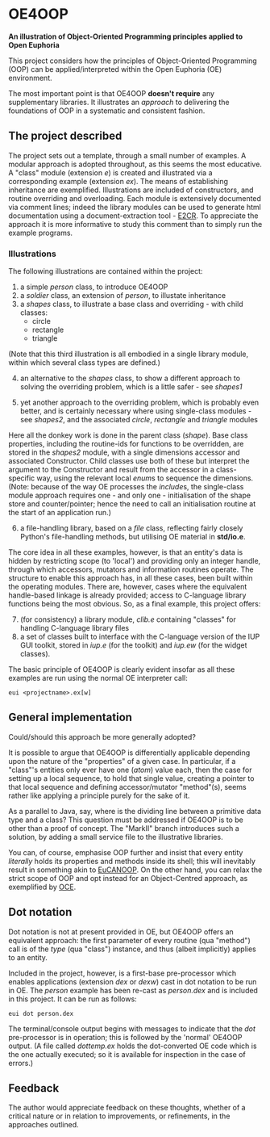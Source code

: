 # OE4OOP

**An illustration of Object-Oriented Programming principles applied to Open Euphoria**

This project considers how the principles of Object-Oriented Programming (OOP) can be applied/interpreted within the Open Euphoria (OE) environment.

The most important point is that OE4OOP **doesn't require** any supplementary libraries. It illustrates an *approach* to delivering the foundations of OOP in a systematic and consistent fashion.

## The project described

The project sets out a template, through a small number of examples. A modular approach is adopted throughout, as this seems the most educative. A "class" module (extension *e*) is created and illustrated via a corresponding example (extension *ex*). The means of establishing inheritance are exemplified. Illustrations are included of constructors, and routine overriding and overloading. Each module is
extensively documented via comment lines; indeed the library modules can be used to generate html documentation using a document-extraction tool - [E2CR](https://sourceforge.net/projects/e2cr/). To appreciate the approach it is more informative to study this comment than to simply run the example programs.

### Illustrations

The following illustrations are contained within the project:

1. a simple *person* class, to introduce OE4OOP
2. a *soldier* class, an extension of *person*, to illustate inheritance
3. a *shapes* class, to illustrate a base class and overriding - with child classes:
    * circle
    * rectangle
    * triangle

(Note that this third illustration is all embodied in a single library module, within which several class types are defined.)

4. an alternative to the *shapes* class, to show a different approach to solving the overriding problem, which is a little safer - see *shapes1*

5. yet another approach to the overriding problem, which is probably even better, and is certainly necessary where using single-class modules - see *shapes2*, and the associated *circle*, *rectangle* and *triangle* modules

Here all the donkey work is done in the parent class (*shape*). Base class properties, including the routine-ids for functions to be overridden, are stored in the *shapes2* module, with a single dimensions accessor and associated Constructor. Child classes use both of these but interpret the argument to the Constructor and result from the accessor in a class-specific way, using the relevant local *enum*s to sequence the dimensions. (Note: because of the way OE processes the *include*s, the single-class module approach requires one - and only one - initialisation of the shape store and counter/pointer; hence the need to call an initialisation routine at the start of an application run.)

6. a file-handling library, based on a *file* class, reflecting fairly closely Python's file-handling methods, but utilising OE material in **std/io.e**.

The core idea in all these examples, however, is that an entity's data is hidden by restricting scope (to 'local') and providing only an integer handle, through which accessors, mutators and information routines operate. The structure to enable this approach has, in all these cases, been built within the operating modules. There are, however, cases where the equivalent handle-based linkage is already provided; access to C-language library functions being the most obvious. So, as a final example, this project offers:

7. (for consistency) a library module, *clib.e* containing "classes" for handling C-language library files
8. a set of classes built to interface with the C-language version of the IUP GUI toolkit, stored in *iup.e* (for the toolkit) and *iup.ew* (for the widget classes).

The basic principle of OE4OOP is clearly evident insofar as all these examples are run using the normal OE interpreter call:

`eui <projectname>.ex[w]`

## General implementation

Could/should this approach be more generally adopted?

It is possible to argue that OE4OOP is differentially applicable depending upon the nature of the "properties" of a given case. In particular, if a "class"'s entities only ever have one (*atom*) value each, then the case for setting up a local sequence, to hold that single value, creating a pointer to that local sequence and defining accessor/mutator "method"(s), seems rather like applying a principle purely for the sake of it.

As a parallel to Java, say, where is the dividing line between a primitive data type and a class? This question must be addressed if OE4OOP is to be other than a proof of concept. The "MarkII" branch introduces such a solution, by adding a small service file to the illustrative libraries.

You can, of course, emphasise OOP further and insist that every entity *literally* holds its properties and methods inside its shell; this will inevitably result in something akin to [EuCANOOP](https://sourceforge.net/projects/eucanoop/). On the other hand, you can relax the strict scope of OOP and opt instead for an Object-Centred approach, as exemplified by [OCE](https://bitbucket.org/CANewbould/object-centred-euphoria/src/master/).

## Dot notation

Dot notation is not at present provided in OE, but OE4OOP offers an equivalent approach: the first parameter of every routine (qua "method") call is of the *type* (qua "class") instance, and thus (albeit implicitly) applies to an entity.

Included in the project, however, is a first-base pre-processor which enables applications (extension *dex* or *dexw*) cast in dot notation to be run in OE. The *person* example has been re-cast as *person.dex* and is included in this project. It can be run as follows:

`eui dot person.dex`

The terminal/console output begins with messages to indicate that the *dot* pre-processor is in operation; this is followed by the 'normal' OE4OOP output. (A file called *dottemp.ex* holds the dot-converted OE code which is the one actually executed; so it is available for inspection in the case of errors.)

## Feedback

The author would appreciate feedback on these thoughts, whether of a critical nature or in relation to improvements, or refinements, in the approaches outlined.
